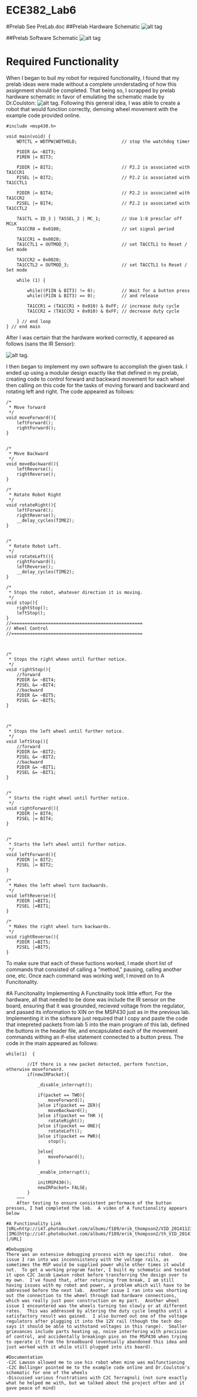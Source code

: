 ECE382_Lab6
===========
#Prelab
See PreLab.doc
##Prelab Hardware Schematic
![alt tag](http://i47.photobucket.com/albums/f189/erik_thompson2/prelabschem_zps27bcf71a.jpg "TO-220 Config")

##Prelab Software Schematic
![alt tag](http://i47.photobucket.com/albums/f189/erik_thompson2/flowchart_zps4aa85f45.png "TO-220 Config")

# Required Functionality
  When I began to buil my robot for required functionality, I found that my prelab ideas were made without a complete unnderstading of how this assignment should be completed.  That being so, I scrapped by prelab hardware schematic in favor of emulating the schematic made by Dr.Coulston:
  ![alt tag](http://i47.photobucket.com/albums/f189/erik_thompson2/IMG_20141123_152548_212_zps3b576bb6.jpg "TO-220 Config").
Following this general idea, I was able to create a robot that would function correctly, demoing wheel movement with the example code provided online.

~~~
#include <msp430.h>

void main(void) {
    WDTCTL = WDTPW|WDTHOLD;                 // stop the watchdog timer

    P1DIR &= ~BIT3;
    P1REN |= BIT3;

    P2DIR |= BIT2;							// P2.2 is associated with TA1CCR1
    P2SEL |= BIT2;							// P2.2 is associated with TA1CCTL1

    P2DIR |= BIT4;							// P2.2 is associated with TA1CCR2
    P2SEL |= BIT4;							// P2.2 is associated with TA1CCTL2

	TA1CTL = ID_3 | TASSEL_2 | MC_1;		// Use 1:8 presclar off MCLK
    TA1CCR0 = 0x0100;						// set signal period

    TA1CCR1 = 0x0020;
    TA1CCTL1 = OUTMOD_7;					// set TACCTL1 to Reset / Set mode

    TA1CCR2 = 0x0020;
    TA1CCTL2 = OUTMOD_3;					// set TACCTL1 to Reset / Set mode

    while (1) {

    	while((P1IN & BIT3) != 0);			// Wait for a button press
    	while((P1IN & BIT3) == 0);			// and release

        TA1CCR1 = (TA1CCR1 + 0x010) & 0xFF;	// increase duty cycle
        TA1CCR2 = (TA1CCR2 + 0x010) & 0xFF;	// decrease duty cycle

    } // end loop
} // end main
~~~

After I was certain that the hardware worked correctly, it appeared as follows (sans the IR Sensor):
  
  ![alt tag](http://i47.photobucket.com/albums/f189/erik_thompson2/IMG_20141202_072012_378_zpsea6a47e7.jpg
 "TO-220 Config").

I then began to implement my own software to accomplish the given task.  I ended up using a modular design exactly like that defined in my prelab, creating code to control forward and backward movement for each wheel then calling on this code for the tasks of moving forward and backward and rotating left and right.  The code appeared as follows:

~~~
/*
 * Move forward
 */
void moveForward(){
	leftForward();
	rightForward();
}


/*
 * Move Backward
 */
void moveBackward(){
	leftReverse();
	rightReverse();
}

/*
 * Rotate Robot Right
 */
void rotateRight(){
    leftForward();
    rightReverse();
    __delay_cycles(TIME2);
}


/*
 * Rotate Robot Left.
 */
void rotateLeft(){
	rightForward();
	leftReverse();
    __delay_cycles(TIME2);
}

/*
 * Stops the robot, whatever direction it is moving.
 */
void stop(){
	rightStop();
	leftStop();
}
//==================================================
// Wheel Control
//==================================================



/*
 * Stops the right wheen until further notice.
 */
void rightStop(){
    //forward
	P2DIR &= ~BIT4;
    P2SEL &= ~BIT4;
    //backward
	P2DIR &= ~BIT5;
	P2SEL &= ~BIT5;
}



/*
 * Stops the left wheel until further notice.
 */
void leftStop(){
    //forward
	P2DIR &= ~BIT2;
    P2SEL &= ~BIT2;
    //backward
    P2DIR &= ~BIT1;
    P2SEL &= ~BIT1;
}


/*
 * Starts the right wheel until further notice.
 */
void rightForward(){
    P2DIR |= BIT4;
    P2SEL |= BIT4;
}


/*
 * Starts the left wheel until further notice.
 */
void leftForward(){
    P2DIR |= BIT2;
    P2SEL |= BIT2;
}

/*
 * Makes the left wheel turn backwards.
 */
void leftReverse(){
	P2DIR |=BIT1;
	P2SEL |=BIT1;
}

/*
 * Makes the right wheel turn backwards.
 */
void rightReverse(){
	P2DIR |=BIT5;
	P2SEL |=BIT5;
}
~~~

To make sure that each of these fuctions worked, I made short list of commands that consisted of calling a "method," pausing, calling another one, etc.  Once each command was working well, I moved on to A Funcitonality.

#A Funcitonality
Implementing A Functinality took little effort.  For the hardware, all that needed to be done was include the IR sensor on the board, ensuring that it was grounded, recieved voltage from the regulator, and passed its information to XIN on the MSP430 just as in the previous lab.  Implementing it in the software just required that I copy and paste the code that intepreted packets from lab 5 into the main program of this lab, defined the buttons in the header file, and encapsulated each of the movement commands withing an if-else statement connected to a button press.  The code in the main appeared as follows:
~~~
while(1)  {

		//If there is a new packet detected, perform function, otherwise moveforward.
		if(newIRPacket){

			_disable_interrupt();

			if(packet == TWO){
				moveForward();
			}else if(packet == ZER){
				moveBackward();
			}else if(packet == THR ){
				rotateRight();
			}else if(packet == ONE){
				rotateLeft();
			}else if(packet == PWR){
				stop();

			}else{
				moveForward();
			}

			_enable_interrupt();

			initMSP430();
			newIRPacket= FALSE;
		}
	~~~
	After testing to ensure consistent performace of the button presses, I had completed the lab.  A video of A functionality appears below
	
#A Functionality Link
[URL=http://i47.photobucket.com/albums/f189/erik_thompson2/VID_20141123_231005_657_zpseqkpmksr.mp4][IMG]http://i47.photobucket.com/albums/f189/erik_thompson2/th_VID_20141123_231005_657_zpseqkpmksr.mp4[/IMG][/URL]

#Debugging
There was an extensive debugging process with my specific robot.  One issue I ran into was inconnsistency with the voltage rails, as sometimes the MSP would be supplied power while other times it would not.  To get a working program faster, I built my schematic and tested it upon C2C Jacob Lawson robot before transferring the design over to my own.  I've found that, after returning from break, I am still having issues with my robot and power, a problem which will have to be addressed before the next lab.  Another issue I ran into was shorting out the connection to the wheel through bad hardware connections, which was really just poor construction on my part.  Another wheel issue I encountered was the wheels turning too slowly or at different rates.  This was addressed by altering the duty cycle lengths until a satisfactory result was gained.  I also burned out one of the voltage regulators after plugging it into the 12V rail (though the tech doc says it should be able to withstand voltages in this range).  Smaller grievances include parts heating up, noise interfering with precision of control, and accidentally breakingn pins on the MSP430 when trying to operate it from the breadboard (eventually abandoned this idea and just worked with it while still plugged into its board).

#Documentation
-C2C Lawson allowed me to use his robot when mine was malfunctioning
-C2C Bollinger pointed me to the example code online and Dr.Coulston's schematic for one of the wheels
-Discussed various frustrations with C2C Terragnoli (not sure exactly what he helped me with, but we talked about the project often and it gave peace of mind)

